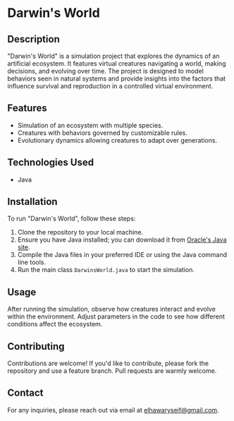 # Darwin's World

## Description
"Darwin's World" is a simulation project that explores the dynamics of an artificial ecosystem. It features virtual creatures navigating a world, making decisions, and evolving over time. The project is designed to model behaviors seen in natural systems and provide insights into the factors that influence survival and reproduction in a controlled virtual environment.

## Features
- Simulation of an ecosystem with multiple species.
- Creatures with behaviors governed by customizable rules.
- Evolutionary dynamics allowing creatures to adapt over generations.

## Technologies Used
- Java

## Installation
To run "Darwin's World", follow these steps:
1. Clone the repository to your local machine.
2. Ensure you have Java installed; you can download it from [Oracle's Java site](https://www.oracle.com/java/technologies/javase-jdk11-downloads.html).
3. Compile the Java files in your preferred IDE or using the Java command line tools.
4. Run the main class `DarwinsWorld.java` to start the simulation.

## Usage
After running the simulation, observe how creatures interact and evolve within the environment. Adjust parameters in the code to see how different conditions affect the ecosystem.

## Contributing
Contributions are welcome! If you'd like to contribute, please fork the repository and use a feature branch. Pull requests are warmly welcome.

## Contact
For any inquiries, please reach out via email at elhawaryseif@gmail.com.
